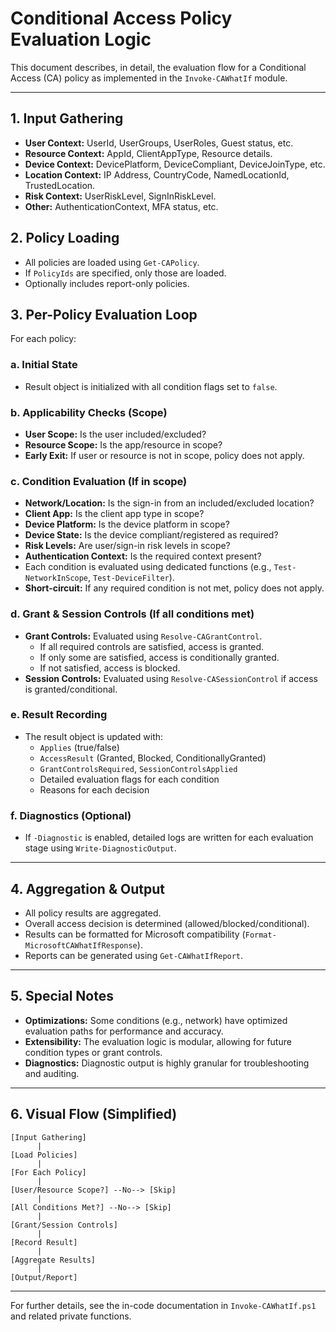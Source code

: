 # Conditional Access Policy Evaluation Logic

This document describes, in detail, the evaluation flow for a Conditional Access (CA) policy as implemented in the `Invoke-CAWhatIf` module.

---

## 1. Input Gathering
- **User Context:** UserId, UserGroups, UserRoles, Guest status, etc.
- **Resource Context:** AppId, ClientAppType, Resource details.
- **Device Context:** DevicePlatform, DeviceCompliant, DeviceJoinType, etc.
- **Location Context:** IP Address, CountryCode, NamedLocationId, TrustedLocation.
- **Risk Context:** UserRiskLevel, SignInRiskLevel.
- **Other:** AuthenticationContext, MFA status, etc.

## 2. Policy Loading
- All policies are loaded using `Get-CAPolicy`.
- If `PolicyIds` are specified, only those are loaded.
- Optionally includes report-only policies.

## 3. Per-Policy Evaluation Loop
For each policy:

### a. Initial State
- Result object is initialized with all condition flags set to `false`.

### b. Applicability Checks (Scope)
- **User Scope:** Is the user included/excluded?
- **Resource Scope:** Is the app/resource in scope?
- **Early Exit:** If user or resource is not in scope, policy does not apply.

### c. Condition Evaluation (If in scope)
- **Network/Location:** Is the sign-in from an included/excluded location?
- **Client App:** Is the client app type in scope?
- **Device Platform:** Is the device platform in scope?
- **Device State:** Is the device compliant/registered as required?
- **Risk Levels:** Are user/sign-in risk levels in scope?
- **Authentication Context:** Is the required context present?
- Each condition is evaluated using dedicated functions (e.g., `Test-NetworkInScope`, `Test-DeviceFilter`).
- **Short-circuit:** If any required condition is not met, policy does not apply.

### d. Grant & Session Controls (If all conditions met)
- **Grant Controls:** Evaluated using `Resolve-CAGrantControl`.
  - If all required controls are satisfied, access is granted.
  - If only some are satisfied, access is conditionally granted.
  - If not satisfied, access is blocked.
- **Session Controls:** Evaluated using `Resolve-CASessionControl` if access is granted/conditional.

### e. Result Recording
- The result object is updated with:
  - `Applies` (true/false)
  - `AccessResult` (Granted, Blocked, ConditionallyGranted)
  - `GrantControlsRequired`, `SessionControlsApplied`
  - Detailed evaluation flags for each condition
  - Reasons for each decision

### f. Diagnostics (Optional)
- If `-Diagnostic` is enabled, detailed logs are written for each evaluation stage using `Write-DiagnosticOutput`.

---

## 4. Aggregation & Output
- All policy results are aggregated.
- Overall access decision is determined (allowed/blocked/conditional).
- Results can be formatted for Microsoft compatibility (`Format-MicrosoftCAWhatIfResponse`).
- Reports can be generated using `Get-CAWhatIfReport`.

---

## 5. Special Notes
- **Optimizations:** Some conditions (e.g., network) have optimized evaluation paths for performance and accuracy.
- **Extensibility:** The evaluation logic is modular, allowing for future condition types or grant controls.
- **Diagnostics:** Diagnostic output is highly granular for troubleshooting and auditing.

---

## 6. Visual Flow (Simplified)

```
[Input Gathering]
      |
[Load Policies]
      |
[For Each Policy]
      |
[User/Resource Scope?] --No--> [Skip]
      |
[All Conditions Met?] --No--> [Skip]
      |
[Grant/Session Controls]
      |
[Record Result]
      |
[Aggregate Results]
      |
[Output/Report]
```

---

For further details, see the in-code documentation in `Invoke-CAWhatIf.ps1` and related private functions.
